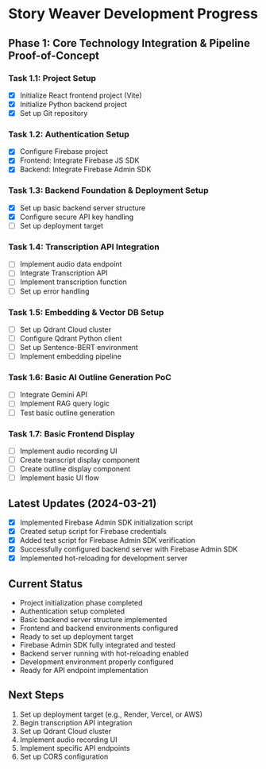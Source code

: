 # Story Weaver Development Progress

## Phase 1: Core Technology Integration & Pipeline Proof-of-Concept

### Task 1.1: Project Setup
- [x] Initialize React frontend project (Vite)
- [x] Initialize Python backend project
- [x] Set up Git repository

### Task 1.2: Authentication Setup
- [x] Configure Firebase project
- [x] Frontend: Integrate Firebase JS SDK
- [x] Backend: Integrate Firebase Admin SDK

### Task 1.3: Backend Foundation & Deployment Setup
- [x] Set up basic backend server structure
- [x] Configure secure API key handling
- [ ] Set up deployment target

### Task 1.4: Transcription API Integration
- [ ] Implement audio data endpoint
- [ ] Integrate Transcription API
- [ ] Implement transcription function
- [ ] Set up error handling

### Task 1.5: Embedding & Vector DB Setup
- [ ] Set up Qdrant Cloud cluster
- [ ] Configure Qdrant Python client
- [ ] Set up Sentence-BERT environment
- [ ] Implement embedding pipeline

### Task 1.6: Basic AI Outline Generation PoC
- [ ] Integrate Gemini API
- [ ] Implement RAG query logic
- [ ] Test basic outline generation

### Task 1.7: Basic Frontend Display
- [ ] Implement audio recording UI
- [ ] Create transcript display component
- [ ] Create outline display component
- [ ] Implement basic UI flow

## Latest Updates (2024-03-21)
- [x] Implemented Firebase Admin SDK initialization script
- [x] Created setup script for Firebase credentials
- [x] Added test script for Firebase Admin SDK verification
- [x] Successfully configured backend server with Firebase Admin SDK
- [x] Implemented hot-reloading for development server

## Current Status
- Project initialization phase completed
- Authentication setup completed
- Basic backend server structure implemented
- Frontend and backend environments configured
- Ready to set up deployment target
- Firebase Admin SDK fully integrated and tested
- Backend server running with hot-reloading enabled
- Development environment properly configured
- Ready for API endpoint implementation

## Next Steps
1. Set up deployment target (e.g., Render, Vercel, or AWS)
2. Begin transcription API integration
3. Set up Qdrant Cloud cluster
4. Implement audio recording UI
5. Implement specific API endpoints
6. Set up CORS configuration
